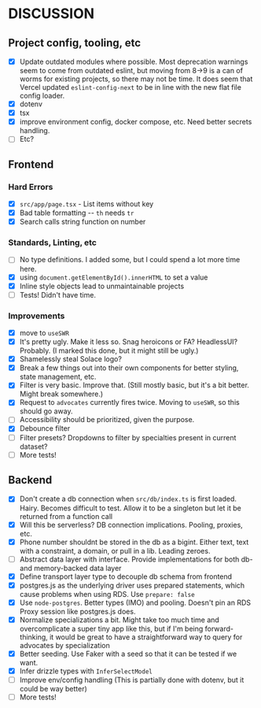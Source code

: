 # DISCUSSION

## Project config, tooling, etc

- [x] Update outdated modules where possible. Most deprecation warnings seem to come from outdated eslint, but moving from 8->9 is a can of worms for existing projects, so there may not be time. It does seem that Vercel updated `eslint-config-next` to be in line with the new flat file config loader.
- [x] dotenv
- [x] tsx
- [x] improve environment config, docker compose, etc. Need better secrets handling.
- [ ] Etc?

## Frontend

### Hard Errors

- [x] `src/app/page.tsx` - List items without key
- [x] Bad table formatting -- `th` needs `tr`
- [x] Search calls string function on number

### Standards, Linting, etc

- [ ] No type definitions. I added some, but I could spend a lot more time here.
- [x] using `document.getElementById().innerHTML` to set a value
- [x] Inline style objects lead to unmaintainable projects
- [ ] Tests! Didn't have time.

### Improvements

- [x] move to `useSWR`
- [x] It's pretty ugly. Make it less so. Snag heroicons or FA? HeadlessUI? Probably. (I marked this done, but it might still be ugly.)
- [x] Shamelessly steal Solace logo?
- [x] Break a few things out into their own components for better styling, state management, etc.
- [x] Filter is very basic. Improve that. (Still mostly basic, but it's a bit better. Might break somewhere.)
- [x] Request to `advocates` currently fires twice. Moving to `useSWR`, so this should go away.
- [ ] Accessibility should be prioritized, given the purpose.
- [x] Debounce filter
- [ ] Filter presets? Dropdowns to filter by specialties present in current dataset?
- [ ] More tests!

## Backend

- [x] Don't create a db connection when `src/db/index.ts` is first loaded. Hairy. Becomes difficult to test. Allow it to be a singleton but let it be returned from a function call
- [x] Will this be serverless? DB connection implications. Pooling, proxies, etc.
- [x] Phone number shouldnt be stored in the db as a bigint. Either text, text with a constraint, a domain, or pull in a lib. Leading zeroes.
- [ ] Abstract data layer with interface. Provide implementations for both db- and memory-backed data layer
- [x] Define transport layer type to decouple db schema from frontend
- [x] postgres.js as the underlying driver uses prepared statements, which cause problems when using RDS. Use `prepare: false`
- [x] Use `node-postgres`. Better types (IMO) and pooling. Doesn't pin an RDS Proxy session like postgres.js does.
- [x] Normalize specializations a bit. Might take too much time and overcomplicate a super tiny app like this, but if I'm being forward-thinking, it would be great to have a straightforward way to query for advocates by specialization
- [x] Better seeding. Use Faker with a seed so that it can be tested if we want.
- [x] Infer drizzle types with `InferSelectModel`
- [ ] Improve env/config handling (This is partially done with dotenv, but it could be way better)
- [ ] More tests!
